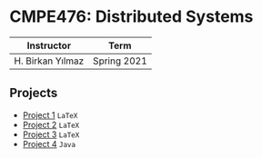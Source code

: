 # CMPE476: Distributed Systems

| Instructor | Term |
|------------|-------------|
| H. Birkan Yılmaz | Spring 2021|

## Projects

- [Project 1](/Project1) `LaTeX`
- [Project 2](/Project2) `LaTeX`
- [Project 3](/Project3) `LaTeX`
- [Project 4](/Project4) `Java`
